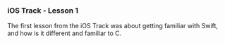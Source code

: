 ### iOS Track - Lesson 1

The first lesson from the iOS Track was about getting familiar with Swift, and how is it different and familiar to C.
